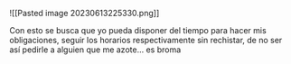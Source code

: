 
![[Pasted image 20230613225330.png]]

Con esto se busca que yo pueda disponer del tiempo para hacer mis obligaciones, seguir los horarios respectivamente sin rechistar, de no ser así pedirle a alguien que me azote... es broma 